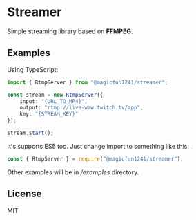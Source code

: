 # Streamer
Simple streaming library based on **FFMPEG**.

## Examples
Using TypeScript:
```typescript
import { RtmpServer } from "@magicfun1241/streamer";

const stream = new RtmpServer({
    input: "{URL_TO_MP4}",
    output: "rtmp://live-waw.twitch.tv/app",
    key: "{STREAM_KEY}"
});

stream.start();
```
It's supports ES5 too. Just change import to something like this:
```javascript
const { RtmpServer } = require("@magicfun1241/streamer");
```
Other examples will be in */examples* directory.

## License
MIT